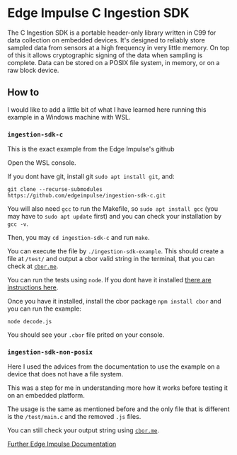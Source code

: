 # Edge Impulse C Ingestion SDK

The C Ingestion SDK is a portable header-only library written in C99 for data collection on embedded devices. It's designed to reliably store sampled data from sensors at a high frequency in very little memory. On top of this it allows cryptographic signing of the data when sampling is complete. Data can be stored on a POSIX file system, in memory, or on a raw block device.

## How to

I would like to add a little bit of what I have learned here running this example in a Windows machine with WSL.

### `ingestion-sdk-c` 

This is the exact example from the Edge Impulse's github

Open the WSL console.

If you dont have git, install git `sudo apt install git`, and:

`git clone --recurse-submodules https://github.com/edgeimpulse/ingestion-sdk-c.git`

You will also need `gcc` to run the Makefile, so `sudo apt install gcc` (you may have to `sudo apt update` first) and you can check your installation by `gcc -v`.

Then, you may `cd ingestion-sdk-c` and run `make`.

You can execute the file by `./ingestion-sdk-example`. This should create a file at `/test/` and output a cbor valid string in the terminal, that you can check at [`cbor.me`](http://cbor.me/).

You can run the tests using `node`. If you dont have it installed [there are instructions here](https://phoenixnap.com/kb/install-node-js-npm-on-windows).

Once you have it installed, install the cbor package `npm install cbor` and you can run the example:

`node decode.js`

You should see your `.cbor` file prited on your console.

### `ingestion-sdk-non-posix` 

Here I used the advices from the documentation to use the example on a device that does not have a file system. 

This was a step for me in understanding more how it works before testing it on an embedded platform.

The usage is the same as mentioned before and the only file that is different is the `/test/main.c` and the removed `.js` files.

You can still check your output string using [`cbor.me`](http://cbor.me/).


[Further Edge Impulse Documentation](https://docs.edgeimpulse.com/reference#c-sdk-usage-guide)